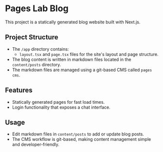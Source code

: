 # Pages Lab Blog

This project is a statically generated blog website built with Next.js.

## Project Structure
- The `/app` directory contains:
  - `layout.tsx` and `page.tsx` files for the site's layout and page structure.
- The blog content is written in markdown files located in the `content/posts` directory.
- The markdown files are managed using a git-based CMS called `pages cms`.

## Features
- Statically generated pages for fast load times.
- Login functionality that exposes a chat interface.

## Usage
- Edit markdown files in `content/posts` to add or update blog posts.
- The CMS workflow is git-based, making content management simple and developer-friendly.

